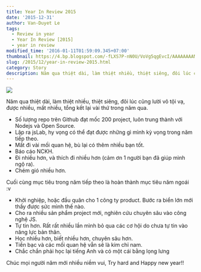 ```yaml
---
title: Year In Review 2015
date: '2015-12-31'
author: Van-Duyet Le
tags:
  - Review in year
  - Year In Review [2015]
  - year in review
modified_time: '2016-01-11T01:59:09.345+07:00'
thumbnail: https://4.bp.blogspot.com/-fLXS7P-nN0U/VoVg5qgEvcI/AAAAAAAANpQ/y3PC7LaWdj4/s1600/2016-Season_trailerstill.gif
slug: /2015/12/year-in-review-2015.html
category: Story
description: Năm qua thiệt dài, làm thiệt nhiều, thiệt siêng, đôi lúc cũng lười vô tội vạ, được nhiều, mất nhiều, tổng kết lại vài thứ trong năm qua.
---
```


[![](https://4.bp.blogspot.com/-fLXS7P-nN0U/VoVg5qgEvcI/AAAAAAAANpQ/y3PC7LaWdj4/s1600/2016-Season_trailerstill.gif)](https://blog.duyet.net/2015/12/year-in-review-2015.html)

Năm qua thiệt dài, làm thiệt nhiều, thiệt siêng, đôi lúc cũng lười vô tội vạ, được nhiều, mất nhiều, tổng kết lại vài thứ trong năm qua.

- Số lượng repo trên Github đạt mốc 200 project, luôn trung thành với Nodejs và Open Source.
- Lập ra jsLab, hy vọng có thể đạt được những gì mình kỳ vọng trong năm tiếp theo.
- Mất đi vài mối quan hệ, bù lại có thêm nhiều bạn tốt.
- Báo cáo NCKH.
- Đi nhiều hơn, và thích đi nhiều hơn (cảm ơn 1 người bạn đã giúp mình ngộ ra).
- Chém gió nhiều hơn.

Cuối cùng mục tiêu trong năm tiếp theo là hoàn thành mục tiêu năm ngoái :v

- Khởi nghiệp, hoặc đầu quân cho 1 công ty product. Bước ra biển lớn mới thấy được sức mình thế nào.
- Cho ra nhiều sản phẩm project mới, nghiên cứu chuyên sâu vào công nghệ JS.
- Tự tin hơn. Rất rất nhiều lần mình bỏ qua các cơ hội do chưa tự tin vào năng lực bản thân.
- Học nhiều hơn, biết nhiều hơn, chuyên sâu hơn.
- Tiền bạc và các mối quan hệ vẫn sẽ là kim chỉ nam.
- Chắc chắn phải học lại tiếng Anh và có một cái bằng lọng lưng

Chúc mọi người năm mới nhiều niềm vui, Try hard and Happy new year!!
